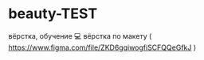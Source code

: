 # beauty-TEST
вёрстка, обучение 💻
вёрстка по макету ( https://www.figma.com/file/ZKD6gqiwogfiSCFQQeGfkJ )

